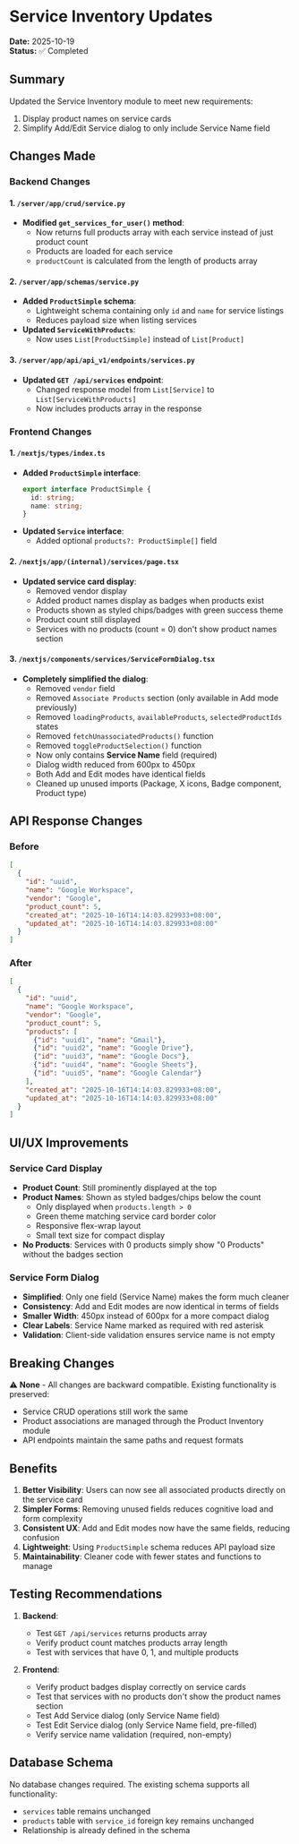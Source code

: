 # Service Inventory Updates

**Date:** 2025-10-19  
**Status:** ✅ Completed

## Summary

Updated the Service Inventory module to meet new requirements:
1. Display product names on service cards
2. Simplify Add/Edit Service dialog to only include Service Name field

## Changes Made

### Backend Changes

#### 1. `/server/app/crud/service.py`
- **Modified `get_services_for_user()` method**:
  - Now returns full products array with each service instead of just product count
  - Products are loaded for each service
  - `productCount` is calculated from the length of products array

#### 2. `/server/app/schemas/service.py`
- **Added `ProductSimple` schema**:
  - Lightweight schema containing only `id` and `name` for service listings
  - Reduces payload size when listing services
- **Updated `ServiceWithProducts`**:
  - Now uses `List[ProductSimple]` instead of `List[Product]`

#### 3. `/server/app/api/api_v1/endpoints/services.py`
- **Updated `GET /api/services` endpoint**:
  - Changed response model from `List[Service]` to `List[ServiceWithProducts]`
  - Now includes products array in the response

### Frontend Changes

#### 1. `/nextjs/types/index.ts`
- **Added `ProductSimple` interface**:
  ```typescript
  export interface ProductSimple {
    id: string;
    name: string;
  }
  ```
- **Updated `Service` interface**:
  - Added optional `products?: ProductSimple[]` field

#### 2. `/nextjs/app/(internal)/services/page.tsx`
- **Updated service card display**:
  - Removed vendor display
  - Added product names display as badges when products exist
  - Products shown as styled chips/badges with green success theme
  - Product count still displayed
  - Services with no products (count = 0) don't show product names section

#### 3. `/nextjs/components/services/ServiceFormDialog.tsx`
- **Completely simplified the dialog**:
  - Removed `vendor` field
  - Removed `Associate Products` section (only available in Add mode previously)
  - Removed `loadingProducts`, `availableProducts`, `selectedProductIds` states
  - Removed `fetchUnassociatedProducts()` function
  - Removed `toggleProductSelection()` function
  - Now only contains **Service Name** field (required)
  - Dialog width reduced from 600px to 450px
  - Both Add and Edit modes have identical fields
  - Cleaned up unused imports (Package, X icons, Badge component, Product type)

## API Response Changes

### Before
```json
[
  {
    "id": "uuid",
    "name": "Google Workspace",
    "vendor": "Google",
    "product_count": 5,
    "created_at": "2025-10-16T14:14:03.829933+08:00",
    "updated_at": "2025-10-16T14:14:03.829933+08:00"
  }
]
```

### After
```json
[
  {
    "id": "uuid",
    "name": "Google Workspace",
    "vendor": "Google",
    "product_count": 5,
    "products": [
      {"id": "uuid1", "name": "Gmail"},
      {"id": "uuid2", "name": "Google Drive"},
      {"id": "uuid3", "name": "Google Docs"},
      {"id": "uuid4", "name": "Google Sheets"},
      {"id": "uuid5", "name": "Google Calendar"}
    ],
    "created_at": "2025-10-16T14:14:03.829933+08:00",
    "updated_at": "2025-10-16T14:14:03.829933+08:00"
  }
]
```

## UI/UX Improvements

### Service Card Display
- **Product Count**: Still prominently displayed at the top
- **Product Names**: Shown as styled badges/chips below the count
  - Only displayed when `products.length > 0`
  - Green theme matching service card border color
  - Responsive flex-wrap layout
  - Small text size for compact display
- **No Products**: Services with 0 products simply show "0 Products" without the badges section

### Service Form Dialog
- **Simplified**: Only one field (Service Name) makes the form much cleaner
- **Consistency**: Add and Edit modes are now identical in terms of fields
- **Smaller Width**: 450px instead of 600px for a more compact dialog
- **Clear Labels**: Service Name marked as required with red asterisk
- **Validation**: Client-side validation ensures service name is not empty

## Breaking Changes

⚠️ **None** - All changes are backward compatible. Existing functionality is preserved:
- Service CRUD operations still work the same
- Product associations are managed through the Product Inventory module
- API endpoints maintain the same paths and request formats

## Benefits

1. **Better Visibility**: Users can now see all associated products directly on the service card
2. **Simpler Forms**: Removing unused fields reduces cognitive load and form complexity
3. **Consistent UX**: Add and Edit modes now have the same fields, reducing confusion
4. **Lightweight**: Using `ProductSimple` schema reduces API payload size
5. **Maintainability**: Cleaner code with fewer states and functions to manage

## Testing Recommendations

1. **Backend**:
   - Test `GET /api/services` returns products array
   - Verify product count matches products array length
   - Test with services that have 0, 1, and multiple products
   
2. **Frontend**:
   - Verify product badges display correctly on service cards
   - Test that services with no products don't show the product names section
   - Test Add Service dialog (only Service Name field)
   - Test Edit Service dialog (only Service Name field, pre-filled)
   - Verify service name validation (required, non-empty)

## Database Schema

No database changes required. The existing schema supports all functionality:
- `services` table remains unchanged
- `products` table with `service_id` foreign key remains unchanged
- Relationship is already defined in the schema

